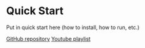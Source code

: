 # Quick Start

Put in quick start here (how to install, how to run, etc.)

[GitHub repository](https://github.com/CADWRDeltaModeling/DSM2TrainingSeries)
[Youtube playlist](https://www.youtube.com/playlist?list=PL33EJkVWqElUkKFFz6A4A0LLyXqLVeHD5)
